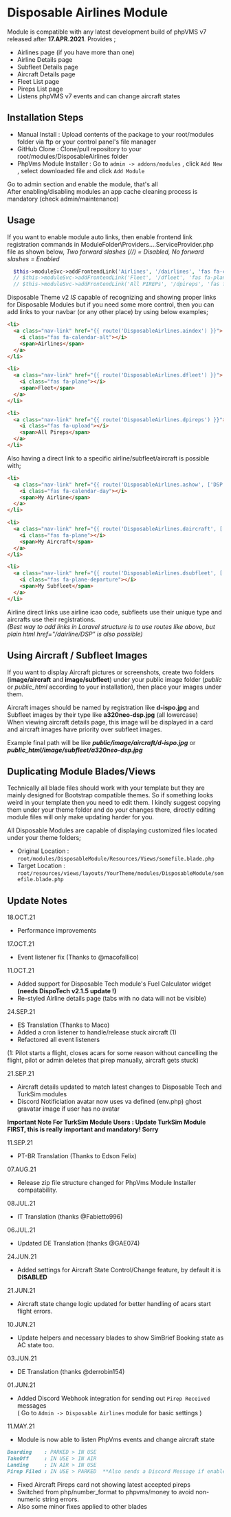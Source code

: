# Disposable Airlines Module

Module is compatible with any latest development build of phpVMS v7 released after **17.APR.2021**. Provides ;

* Airlines page (if you have more than one)
* Airline Details page
* Subfleet Details page
* Aircraft Details page
* Fleet List page
* Pireps List page
* Listens phpVMS v7 events and can change aircraft states

## Installation Steps

* Manual Install : Upload contents of the package to your root/modules folder via ftp or your control panel's file manager 
* GitHub Clone : Clone/pull repository to your root/modules/DisposableAirlines folder
* PhpVms Module Installer : Go to `admin -> addons/modules` , click `Add New` , select downloaded file and click `Add Module`

Go to admin section and enable the module, that's all  
After enabling/disabling modules an app cache cleaning process is mandatory (check admin/maintenance)  

## Usage

If you want to enable module auto links, then enable frontend link registration commands in ModuleFolder\Providers\....ServiceProvider.php file as shown below, *Two forward slashes (//) = Disabled, No forward slashes = Enabled*

```php
  $this->moduleSvc->addFrontendLink('Airlines', '/dairlines', 'fas fa-calendar-alt', $logged_in=true);
  // $this->moduleSvc->addFrontendLink('Fleet', '/dfleet', 'fas fa-plane-departure', $logged_in=true);
  // $this->moduleSvc->addFrontendLink('All PIREPs', '/dpireps', 'fas fa-upload', $logged_in=true);
```

Disposable Theme v2 *IS* capable of recognizing and showing proper links for Disposable Modules but if you need some more control, then you can add links to your navbar (or any other place) by using below examples;

```html
<li>
  <a class="nav-link" href="{{ route('DisposableAirlines.aindex') }}">
    <i class="fas fa-calendar-alt"></i>
    <span>Airlines</span>
  </a>
</li>

<li>
  <a class="nav-link" href="{{ route('DisposableAirlines.dfleet') }}">
    <i class="fas fa-plane"></i>
    <span>Fleet</span>
  </a>
</li>

<li>
  <a class="nav-link" href="{{ route('DisposableAirlines.dpireps') }}">
    <i class="fas fa-upload"></i>
    <span>All Pireps</span>
  </a>
</li>
```

Also having a direct link to a specific airline/subfleet/aircraft is possible with;

```html
<li>
  <a class="nav-link" href="{{ route('DisposableAirlines.ashow', ['DSP']) }}">
    <i class="fas fa-calendar-day"></i>
    <span>My Airline</span>
  </a>
</li>

<li>
  <a class="nav-link" href="{{ route('DisposableAirlines.daircraft', ['D-ISPO']) }}">
    <i class="fas fa-plane"></i>
    <span>My Aircraft</span>
  </a>
</li>

<li>
  <a class="nav-link" href="{{ route('DisposableAirlines.dsubfleet', ['A320NEO-DSP']) }}">
    <i class="fas fa-plane-departure"></i>
    <span>My Subfleet</span>
  </a>
</li>
```

Airline direct links use airline icao code, subfleets use their unique type and aircrafts use their registrations.  
*(Best way to add links in Laravel structure is to use routes like above, but plain html href="/dairline/DSP" is also possible)*

## Using Aircraft / Subfleet Images

If you want to display Aircraft pictures or screenshots, create two folders (**image/aircraft** and **image/subfleet**) under your public image folder (*public* or *public_html* according to your installation), then place your images under them.

Aircraft images should be named by registration like **d-ispo.jpg** and Subfleet images by their type like **a320neo-dsp.jpg** (all lowercase)  
When viewing aircraft details page, this image will be displayed in a card and aircraft images have priority over subfleet images.

Example final path will be like ***public/image/aircraft/d-ispo.jpg*** or ***public_html/image/subfleet/a320neo-dsp.jpg***

## Duplicating Module Blades/Views

Technically all blade files should work with your template but they are mainly designed for Bootstrap compatible themes. So if something looks weird in your template then you need to edit them. I kindly suggest copying them under your theme folder and do your changes there, directly editing module files will only make updating harder for you.

All Disposable Modules are capable of displaying customized files located under your theme folders;

* Original Location : `root/modules/DisposableModule/Resources/Views/somefile.blade.php`
* Target Location   : `root/resources/views/layouts/YourTheme/modules/DisposableModule/somefile.blade.php`

## Update Notes

18.OCT.21
* Performance improvements

17.OCT.21
* Event listener fix (Thanks to @macofallico)

11.OCT.21
* Added support for Disposable Tech module's Fuel Calculator widget **(needs DispoTech v2.1.5 update !)**
* Re-styled Airline details page (tabs with no data will not be visible)

24.SEP.21
* ES Translation (Thanks to Maco)
* Added a cron listener to handle/release stuck aircraft (1)
* Refactored all event listeners

(1: Pilot starts a flight, closes acars for some reason without cancelling the flight, pilot or admin deletes that pirep manually, aircraft gets stuck)

21.SEP.21
* Aircraft details updated to match latest changes to Disposable Tech and TurkSim modules
* Discord Notificiation avatar now uses va defined (env.php) ghost gravatar image if user has no avatar

**Important Note For TurkSim Module Users : Update TurkSim Module FIRST, this is really important and mandatory! Sorry**

11.SEP.21
* PT-BR Translation (Thanks to Edson Felix)

07.AUG.21
* Release zip file structure changed for PhpVms Module Installer compatability.

08.JUL.21
* IT Translation (thanks @Fabietto996)

06.JUL.21
* Updated DE Translation (thanks @GAE074)

24.JUN.21
* Added settings for Aircraft State Control/Change feature, by default it is **DISABLED**

21.JUN.21
* Aircraft state change logic updated for better handling of acars start flight errors.

10.JUN.21
* Update helpers and necessary blades to show SimBrief Booking state as AC state too.

03.JUN.21
* DE Translation (thanks @derrobin154)

01.JUN.21
* Added Discord Webhook integration for sending out `Pirep Received` messages  
  ( Go to `Admin -> Disposable Airlines` module for basic settings )

11.MAY.21
* Module is now able to listen PhpVms events and change aircraft state

```md
Boarding    : PARKED > IN USE
TakeOff     : IN USE > IN AIR
Landing     : IN AIR > IN USE
Pirep Filed : IN USE > PARKED  **Also sends a Discord Message if enabled**
```

* Fixed Aircraft Pireps card not showing latest accepted pireps
* Switched from php/number_format to phpvms/money to avoid non-numeric string errors.
* Also some minor fixes applied to other blades  
